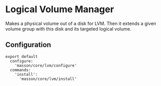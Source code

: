 
# Logical Volume Manager

Makes a physical volume out of a disk for LVM. 
Then it extends a given volume group with this disk and its targeted logical volume.

## Configuration

    export default
      configure:
        'masson/core/lvm/configure'
      commands:
        'install':
          'masson/core/lvm/install'
